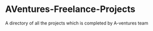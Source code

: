 # AVentures-Freelance-Projects
A directory of all the projects which is completed by A-ventures team
